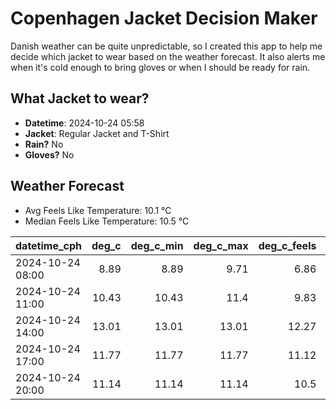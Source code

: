 
# Copenhagen Jacket Decision Maker

Danish weather can be quite unpredictable, so I created this app to help me decide which jacket to wear based on the weather forecast. 
It also alerts me when it's cold enough to bring gloves or when I should be ready for rain.

## What Jacket to wear?

- **Datetime**: 2024-10-24 05:58
- **Jacket**: Regular Jacket and T-Shirt
- **Rain?** No
- **Gloves?** No

## Weather Forecast
- Avg Feels Like Temperature: 10.1 °C
- Median Feels Like Temperature: 10.5 °C

| datetime_cph     |   deg_c |   deg_c_min |   deg_c_max |   deg_c_feels | weather   | wind   | rain   |
|:-----------------|--------:|------------:|------------:|--------------:|:----------|:-------|:-------|
| 2024-10-24 08:00 |    8.89 |        8.89 |        9.71 |          6.86 | Clouds    | Low    | None   |
| 2024-10-24 11:00 |   10.43 |       10.43 |       11.4  |          9.83 | Clouds    | Low    | None   |
| 2024-10-24 14:00 |   13.01 |       13.01 |       13.01 |         12.27 | Clouds    | Low    | None   |
| 2024-10-24 17:00 |   11.77 |       11.77 |       11.77 |         11.12 | Clouds    | Low    | None   |
| 2024-10-24 20:00 |   11.14 |       11.14 |       11.14 |         10.5  | Clouds    | Low    | None   |
        